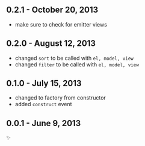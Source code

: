 0.2.1 - October 20, 2013
------------------------
* make sure to check for emitter views

0.2.0 - August 12, 2013
-----------------------
* changed `sort` to be called with `el, model, view`
* changed `filter` to be called with `el, model, view`

0.1.0 - July 15, 2013
---------------------
* changed to factory from constructor
* added `construct` event

0.0.1 - June 9, 2013
--------------------
:sparkles: